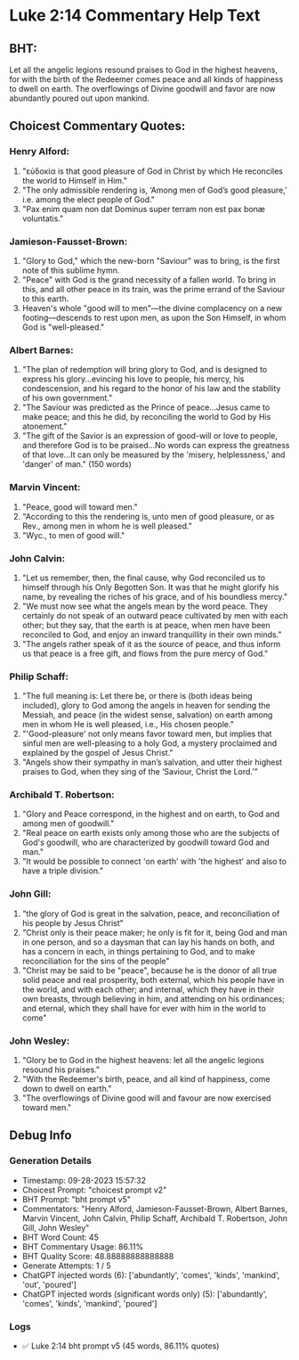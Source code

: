 # Luke 2:14 Commentary Help Text

## BHT:
Let all the angelic legions resound praises to God in the highest heavens, for with the birth of the Redeemer comes peace and all kinds of happiness to dwell on earth. The overflowings of Divine goodwill and favor are now abundantly poured out upon mankind.

## Choicest Commentary Quotes:
### Henry Alford:
1. "εὐδοκία is that good pleasure of God in Christ by which He reconciles the world to Himself in Him."
2. "The only admissible rendering is, ‘Among men of God’s good pleasure,' i.e. among the elect people of God."
3. "Pax enim quam non dat Dominus super terram non est pax bonæ voluntatis."

### Jamieson-Fausset-Brown:
1. "Glory to God," which the new-born "Saviour" was to bring, is the first note of this sublime hymn.
2. "Peace" with God is the grand necessity of a fallen world. To bring in this, and all other peace in its train, was the prime errand of the Saviour to this earth.
3. Heaven's whole "good will to men"—the divine complacency on a new footing—descends to rest upon men, as upon the Son Himself, in whom God is "well-pleased."

### Albert Barnes:
1. "The plan of redemption will bring glory to God, and is designed to express his glory...evincing his love to people, his mercy, his condescension, and his regard to the honor of his law and the stability of his own government."
2. "The Saviour was predicted as the Prince of peace...Jesus came to make peace; and this he did, by reconciling the world to God by His atonement."
3. "The gift of the Savior is an expression of good-will or love to people, and therefore God is to be praised...No words can express the greatness of that love...It can only be measured by the 'misery, helplessness,' and 'danger' of man." (150 words)

### Marvin Vincent:
1. "Peace, good will toward men."
2. "According to this the rendering is, unto men of good pleasure, or as Rev., among men in whom he is well pleased."
3. "Wyc., to men of good will."

### John Calvin:
1. "Let us remember, then, the final cause, why God reconciled us to himself through his Only Begotten Son. It was that he might glorify his name, by revealing the riches of his grace, and of his boundless mercy."
2. "We must now see what the angels mean by the word peace. They certainly do not speak of an outward peace cultivated by men with each other; but they say, that the earth is at peace, when men have been reconciled to God, and enjoy an inward tranquillity in their own minds."
3. "The angels rather speak of it as the source of peace, and thus inform us that peace is a free gift, and flows from the pure mercy of God."

### Philip Schaff:
1. "The full meaning is: Let there be, or there is (both ideas being included), glory to God among the angels in heaven for sending the Messiah, and peace (in the widest sense, salvation) on earth among men in whom He is well pleased, i.e., His chosen people."
2. "'Good-pleasure' not only means favor toward men, but implies that sinful men are well-pleasing to a holy God, a mystery proclaimed and explained by the gospel of Jesus Christ."
3. "Angels show their sympathy in man’s salvation, and utter their highest praises to God, when they sing of the ‘Saviour, Christ the Lord.’"

### Archibald T. Robertson:
1. "Glory and Peace correspond, in the highest and on earth, to God and among men of goodwill."
2. "Real peace on earth exists only among those who are the subjects of God's goodwill, who are characterized by goodwill toward God and man."
3. "It would be possible to connect 'on earth' with 'the highest' and also to have a triple division."

### John Gill:
1. "the glory of God is great in the salvation, peace, and reconciliation of his people by Jesus Christ"
2. "Christ only is their peace maker; he only is fit for it, being God and man in one person, and so a daysman that can lay his hands on both, and has a concern in each, in things pertaining to God, and to make reconciliation for the sins of the people"
3. "Christ may be said to be "peace", because he is the donor of all true solid peace and real prosperity, both external, which his people have in the world, and with each other; and internal, which they have in their own breasts, through believing in him, and attending on his ordinances; and eternal, which they shall have for ever with him in the world to come"

### John Wesley:
1. "Glory be to God in the highest heavens: let all the angelic legions resound his praises."
2. "With the Redeemer's birth, peace, and all kind of happiness, come down to dwell on earth."
3. "The overflowings of Divine good will and favour are now exercised toward men."


## Debug Info
### Generation Details
- Timestamp: 09-28-2023 15:57:32
- Choicest Prompt: "choicest prompt v2"
- BHT Prompt: "bht prompt v5"
- Commentators: "Henry Alford, Jamieson-Fausset-Brown, Albert Barnes, Marvin Vincent, John Calvin, Philip Schaff, Archibald T. Robertson, John Gill, John Wesley"
- BHT Word Count: 45
- BHT Commentary Usage: 86.11%
- BHT Quality Score: 48.88888888888888
- Generate Attempts: 1 / 5
- ChatGPT injected words (6):
	['abundantly', 'comes', 'kinds', 'mankind', 'out', 'poured']
- ChatGPT injected words (significant words only) (5):
	['abundantly', 'comes', 'kinds', 'mankind', 'poured']

### Logs
- ✅ Luke 2:14 bht prompt v5 (45 words, 86.11% quotes)